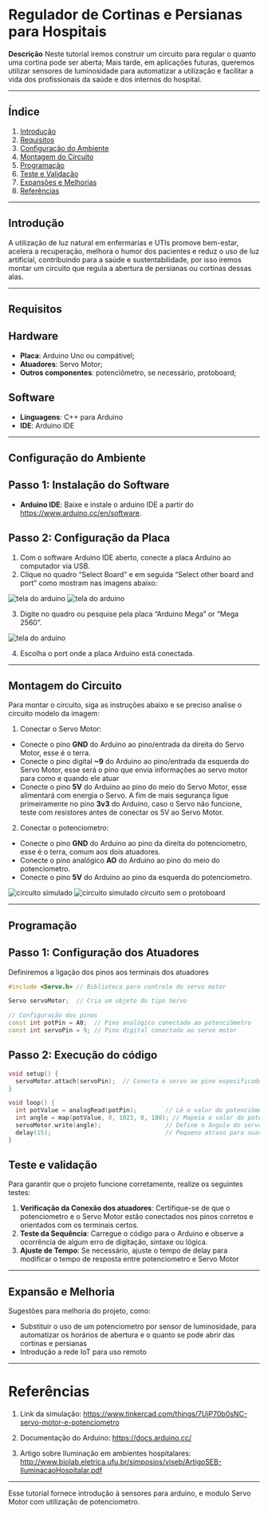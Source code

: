 # Regulador de Cortinas e Persianas para Hospitais

**Descrição** Neste tutorial iremos construir um circuito para regular o quanto uma cortina pode ser aberta; Mais tarde, em aplicações futuras, queremos utilizar sensores de luminosidade para automatizar a utilização e facilitar a vida dos profissionais da saúde e dos internos do hospital.

---

## Índice

1. [Introdução](#introdução)
2. [Requisitos](#requisitos)
3. [Configuração do Ambiente](#configuração-do-ambiente)
4. [Montagem do Circuito](#montagem-do-circuito)
5. [Programação](#programação)
6. [Teste e Validação](#teste-e-validação)
7. [Expansões e Melhorias](#expansões-e-melhorias)
8. [Referências](#referências)

---

## Introdução

A utilização de luz natural em enfermarias e UTIs promove bem-estar, acelera a recuperação, melhora o humor dos pacientes e reduz o uso de luz artificial, contribuindo para a saúde e sustentabilidade, por isso iremos montar um circuito que regula a abertura de persianas ou cortinas dessas alas.

---

## Requisitos

## Hardware
- **Placa**: Arduino Uno ou compátivel;
- **Atuadores**: Servo Motor;
- **Outros componentes**: potenciômetro, se necessário, protoboard;

## Software
- **Linguagens**: C++ para Arduino
- **IDE**: Arduino IDE

---

## Configuração do Ambiente

## Passo 1: Instalação do Software

- **Arduino IDE**: Baixe e instale o arduino IDE a partir do https://www.arduino.cc/en/software.

## Passo 2: Configuração da Placa

1. Com o software Arduino IDE aberto, conecte a placa Arduino ao computador via USB.
2. Clique no quadro “Select Board” e em seguida “Select other board and port” como mostram nas imagens abaixo:

<img src="Tutorial 1.png" alt="tela do arduino" />

<img src="Tutorial 2.png" alt="tela do arduino" />

3. Digite no quadro ou pesquise pela placa “Arduino Mega” or “Mega 2560”.
 
 <img src="Tutorial 3.png" alt="tela do arduino" />

4. Escolha o port onde a placa Arduino está conectada.

---

## Montagem do Circuito 

Para montar o circuito, siga as instruções abaixo e se preciso analise o circuito modelo da imagem:

1. Conectar o Servo Motor:
- Conecte o pino **GND** do Arduino ao pino/entrada da direita do Servo Motor, esse é o terra.
- Conecte o pino digital **~9** do Arduino ao pino/entrada da esquerda do Servo Motor, esse será o pino que envia informações ao servo motor para como e quando ele atuar
- Conecte o pino **5V** do Arduino ao pino do meio do Servo Motor, esse alimentará com energia o Servo. A fim de mais segurança ligue primeiramente no pino **3v3** do Arduino, caso o Servo não funcione, teste com resistores antes de conectar os 5V ao Servo Motor.

2. Conectar o potenciometro:
- Conecte o pino **GND** do Arduino ao pino da direita do potenciometro, esse é o terra, comum aos dois atuadores.
- Conecte o pino analógico **AO** do Arduino ao pino do meio do potenciometro.
- Conecte o pino **5V** do Arduino ao pino da esquerda do potenciometro.


<img src="Circuito 1.jpeg" alt="circuito simulado" />

<img src="Circuito 2.jpeg" alt="circuito simulado" />
circuito sem o protoboard

---

## Programação

## Passo 1: Configuração dos Atuadores

Definiremos a ligação dos pinos aos terminais dos atuadores
```cpp
#include <Servo.h> // Biblioteca para controle do servo motor

Servo servoMotor;  // Cria um objeto do tipo Servo

// Configuração dos pinos
const int potPin = A0;  // Pino analógico conectado ao potenciômetro
const int servoPin = 9; // Pino digital conectado ao servo motor
```
## Passo 2: Execução do código

```cpp
void setup() {
  servoMotor.attach(servoPin);  // Conecta o servo ao pino especificado
}

void loop() {
  int potValue = analogRead(potPin);        // Lê o valor do potenciômetro (0 a 1023)
  int angle = map(potValue, 0, 1023, 0, 180); // Mapeia o valor do potenciômetro para ângulos de 0 a 180
  servoMotor.write(angle);                  // Define o ângulo do servo
  delay(15);                                // Pequeno atraso para suavizar o movimento
}
```

## Teste e validação

Para garantir que o projeto funcione corretamente, realize os seguintes testes:

1. **Verificação da Conexão dos atuadores**: Certifique-se de que o potenciometro e o Servo Motor estão conectados nos pinos corretos e orientados com os terminais certos.
2. **Teste da Sequência**: Carregue o código para o Arduino e observe a ocorrência de algum erro de digitação, sintaxe ou lógica.
3. **Ajuste de Tempo**: Se necessário, ajuste o tempo de delay para modificar o tempo de resposta entre potenciometro e Servo Motor

---

## Expansão e Melhoria

Sugestões para melhoria do projeto, como: 
- Substituir o uso de um potenciometro por sensor de luminosidade, para automatizar os horários de abertura e o quanto se pode abrir das cortinas e persianas
- Introdução a rede IoT para uso remoto

---

# Referências
1. Link da simulação: https://www.tinkercad.com/things/7UjP70b0sNC-servo-motor-e-potenciometro

2. Documentação do Arduino: https://docs.arduino.cc/

3. Artigo sobre Iluminação em ambientes hospitalares: http://www.biolab.eletrica.ufu.br/simposios/viseb/ArtigoSEB-IluminacaoHospitalar.pdf

---

Esse tutorial fornece introdução à sensores para arduino, e modulo Servo Motor com utilização de potenciometro.
